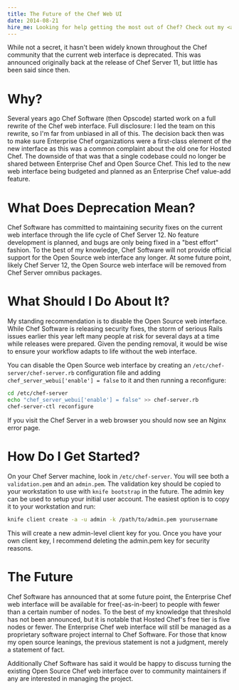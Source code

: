 ```yaml
---
title: The Future of the Chef Web UI
date: 2014-08-21
hire_me: Looking for help getting the most out of Chef? Check out my <a href="/training/">training</a> and <a href="/consulting/">consulting</a> services.
---
```


While not a secret, it hasn't been widely known throughout the Chef community
that the current web interface is deprecated. This was announced originally
back at the release of Chef Server 11, but little has been said since then.

# Why?

Several years ago Chef Software (then Opscode) started work on a full rewrite
of the Chef web interface. Full disclosure: I led the team on this rewrite, so
I'm far from unbiased in all of this. The decision back then was to make sure
Enterprise Chef organizations were a first-class element of the new interface
as this was a common complaint about the old one for Hosted Chef. The downside
of that was that a single codebase could no longer be shared between
Enterprise Chef and Open Source Chef. This led to the new web interface being
budgeted and planned as an Enterprise Chef value-add feature.

# What Does Deprecation Mean?

Chef Software has committed to maintaining security fixes on the current
web interface through the life cycle of Chef Server 12. No feature development
is planned, and bugs are only being fixed in a "best effort" fashion. To the
best of my knowledge, Chef Software will not provide official support for the
Open Source web interface any longer. At some future point, likely Chef Server
12, the Open Source web interface will be removed from Chef Server omnibus
packages.

# What Should I Do About It?

My standing recommendation is to disable the Open Source web interface. While
Chef Software is releasing security fixes, the storm of serious Rails issues
earlier this year left many people at risk for several days at a time while
releases were prepared. Given the pending removal, it would be wise to ensure
your workflow adapts to life without the web interface.

You can disable the Open Source web interface by creating an
`/etc/chef-server/chef-server.rb` configuration file and adding
`chef_server_webui['enable'] = false` to it and then running a reconfigure:

```bash
cd /etc/chef-server
echo "chef_server_webui['enable'] = false" >> chef-server.rb
chef-server-ctl reconfigure
```

If you visit the Chef Server in a web browser you should now see an Nginx
error page.

# How Do I Get Started?

On your Chef Server machine, look in `/etc/chef-server`. You will see both a
`validation.pem` and an `admin.pem`. The validation key should be copied
to your workstation to use with `knife bootstrap` in the future. The admin
key can be used to setup your initial user account. The easiest option is to
copy it to your workstation and run:

```bash
knife client create -a -u admin -k /path/to/admin.pem yourusername
```

This will create a new admin-level client key for you. Once you have your own
client key, I recommend deleting the admin.pem key for security reasons.

# The Future

Chef Software has announced that at some future point, the Enterprise Chef web
interface will be available for free(-as-in-beer) to people with fewer than a
certain number of nodes. To the best of my knowledge that threshold has not been
announced, but it is notable that Hosted Chef's free tier is five nodes or
fewer. The Enterprise Chef web interface will still be managed as a proprietary
software project internal to Chef Software. For those that know my open source
leanings, the previous statement is not a judgment, merely a statement of fact.

Additionally Chef Software has said it would be happy to discuss turning the
existing Open Source Chef web interface over to community maintainers if any
are interested in managing the project.
